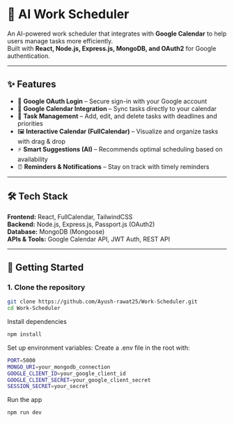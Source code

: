 # 🧠 AI Work Scheduler  

An AI-powered work scheduler that integrates with **Google Calendar** to help users manage tasks more efficiently.  
Built with **React, Node.js, Express.js, MongoDB, and OAuth2** for Google authentication.  

---

## ✨ Features
- 🔑 **Google OAuth Login** – Secure sign-in with your Google account  
- 📅 **Google Calendar Integration** – Sync tasks directly to your calendar  
- 📌 **Task Management** – Add, edit, and delete tasks with deadlines and priorities  
- 🖼️ **Interactive Calendar (FullCalendar)** – Visualize and organize tasks with drag & drop  
- ⚡ **Smart Suggestions (AI)** – Recommends optimal scheduling based on availability  
- ⏰ **Reminders & Notifications** – Stay on track with timely reminders  

---

## 🛠️ Tech Stack
**Frontend:** React, FullCalendar, TailwindCSS  
**Backend:** Node.js, Express.js, Passport.js (OAuth2)  
**Database:** MongoDB (Mongoose)  
**APIs & Tools:** Google Calendar API, JWT Auth, REST API  

---

## 🚀 Getting Started  

### 1. Clone the repository  
```bash
git clone https://github.com/Ayush-rawat25/Work-Scheduler.git
cd Work-Scheduler
```
Install dependencies  
```bash
npm install
```
Set up environment variables:
Create a .env file in the root with:
```bash
PORT=5000  
MONGO_URI=your_mongodb_connection  
GOOGLE_CLIENT_ID=your_google_client_id  
GOOGLE_CLIENT_SECRET=your_google_client_secret  
SESSION_SECRET=your_secret
```
Run the app
```bash
npm run dev
```
